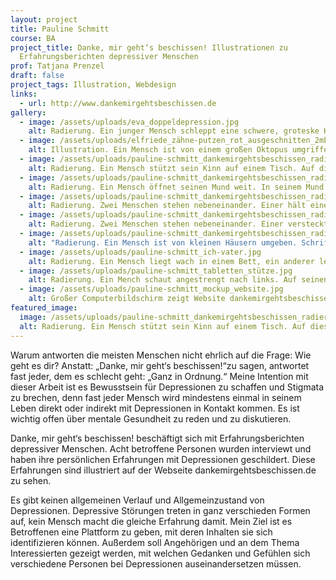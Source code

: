 ```yaml
---
layout: project
title: Pauline Schmitt
course: BA
project_title: Danke, mir geht‘s beschissen! Illustrationen zu
  Erfahrungsberichten depressiver Menschen
prof: Tatjana Prenzel
draft: false
project_tags: Illustration, Webdesign
links:
  - url: http://www.dankemirgehtsbeschissen.de
gallery:
  - image: /assets/uploads/eva_doppeldepression.jpg
    alt: Radierung. Ein junger Mensch schleppt eine schwere, groteske Kreatur
  - image: /assets/uploads/elfriede_zähne-putzen_rot_ausgeschnitten_2mb.jpg
    alt: Illustration. Ein Mensch ist von einem großen Oktopus umgriffen. Roter Eimer mit Zahnbürsten ist sichtbar
  - image: /assets/uploads/pauline-schmitt_dankemirgehtsbeschissen_radierung1.jpg
    alt: Radierung. Ein Mensch stützt sein Kinn auf einem Tisch. Auf diesem ist ein Gerüst, auf dem eine kleine Figur dem Menschen Stäbe in zwischen die Augelieder einsetzt
  - image: /assets/uploads/pauline-schmitt_dankemirgehtsbeschissen_radierung2.jpg
    alt: Radierung. Ein Mensch öffnet seinen Mund weit. In seinem Mund kniet ein kleinerer Mensch, der durch ein Fernglas schaut
  - image: /assets/uploads/pauline-schmitt_dankemirgehtsbeschissen_radierung3.jpg
    alt: Radierung. Zwei Menschen stehen nebeneinander. Einer hält eine groteske Kreatur mit langen, dünnen Gliedern.
  - image: /assets/uploads/pauline-schmitt_dankemirgehtsbeschissen_radierung4.jpg
    alt: Radierung. Zwei Menschen stehen nebeneinander. Einer versteckt hinter seinem Rücken eine halbhohe Kreatur mit langen, schlaffen ohren und dünnen Beinen
  - image: /assets/uploads/pauline-schmitt_dankemirgehtsbeschissen_radierung5.jpg
    alt: "Radierung. Ein Mensch ist von kleinen Häusern umgeben. Schrift auf Schildern: Kassel / Düsseldorf"
  - image: /assets/uploads/pauline-schmitt_ich-vater.jpg
    alt: Radierung. Ein Mensch liegt wach in einem Bett, ein anderer lehnt bewusstlos dagegen und ist von Flaschen umgeben.
  - image: /assets/uploads/pauline-schmitt_tabletten_stütze.jpg
    alt: Radierung. Ein Mench schaut angestrengt nach links. Auf seinen schultern und an seiner Brust hängen kleine Kreaturen mit spitzen Ohren
  - image: /assets/uploads/pauline-schmitt_mockup_website.jpg
    alt: Großer Computerbildschirm zeigt Website dankemirgehtsbeschissen.de. Fragmente von Radierungen sind mit Namen überlagert, Hintergrund hellgelb.
featured_image:
  image: /assets/uploads/pauline-schmitt_dankemirgehtsbeschissen_radierung1.jpg
  alt: Radierung. Ein Mensch stützt sein Kinn auf einem Tisch. Auf diesem ist ein Gerüst, auf dem eine kleine Figur dem Menschen Stäbe in zwischen die Augelieder einsetzt
---
```

Warum antworten die meisten Menschen nicht ehrlich auf die Frage: Wie geht es dir? Anstatt: „Danke, mir geht‘s beschissen!“zu sagen, antwortet fast jeder, dem es schlecht geht: „Ganz in Ordnung.“ Meine Intention mit dieser Arbeit ist es Bewusstsein für Depressionen zu schaffen und Stigmata zu brechen, denn fast jeder Mensch wird mindestens einmal in seinem Leben direkt oder indirekt mit Depressionen in Kontakt kommen. Es ist wichtig offen über mentale Gesundheit zu reden und zu diskutieren.

Danke, mir geht‘s beschissen! beschäftigt sich mit Erfahrungsberichten depressiver Menschen. Acht betroffene Personen wurden interviewt und haben ihre persönlichen Erfahrungen mit Depressionen geschildert. Diese Erfahrungen sind illustriert auf der Webseite dankemirgehtsbeschissen.de zu sehen.

Es gibt keinen allgemeinen Verlauf und Allgemeinzustand von Depressionen. Depressive Störungen treten in ganz verschieden Formen auf, kein Mensch macht die gleiche Erfahrung damit. Mein Ziel ist es Betroffenen eine Plattform zu geben, mit deren Inhalten sie sich identifizieren können. Außerdem soll Angehörigen und an dem Thema Interessierten gezeigt werden, mit welchen Gedanken und Gefühlen sich verschiedene Personen bei Depressionen auseinandersetzen müssen.